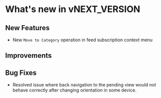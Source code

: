 # What's new in vNEXT_VERSION

## New Features

- New `Move to Category` operation in feed subscription context menu

## Improvements

## Bug Fixes

- Resolved issue where back navigation to the pending view would not behave correctly after changing orientation in some device.

